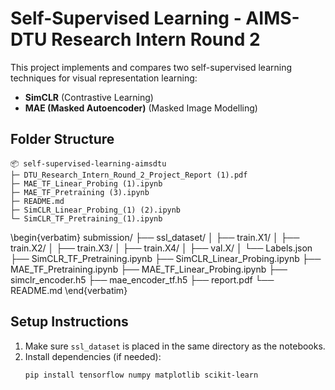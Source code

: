 # Self-Supervised Learning - AIMS-DTU Research Intern Round 2

This project implements and compares two self-supervised learning techniques for visual representation learning:

- **SimCLR** (Contrastive Learning)
- **MAE (Masked Autoencoder)** (Masked Image Modelling)

## Folder Structure
```
📦 self-supervised-learning-aimsdtu
├─ DTU_Research_Intern_Round_2_Project_Report (1).pdf
├─ MAE_TF_Linear_Probing (1).ipynb
├─ MAE_TF_Pretraining (3).ipynb
├─ README.md
├─ SimCLR_Linear_Probing_(1) (2).ipynb
└─ SimCLR_TF_Pretraining_(1).ipynb
```


\begin{verbatim}
submission/
├── ssl_dataset/
│   ├── train.X1/
│   ├── train.X2/
│   ├── train.X3/
│   ├── train.X4/
│   ├── val.X/
│   └── Labels.json
├── SimCLR_TF_Pretraining.ipynb
├── SimCLR_Linear_Probing.ipynb
├── MAE_TF_Pretraining.ipynb
├── MAE_TF_Linear_Probing.ipynb
├── simclr_encoder.h5
├── mae_encoder_tf.h5
├── report.pdf
└── README.md
\end{verbatim}


## Setup Instructions

1. Make sure `ssl_dataset` is placed in the same directory as the notebooks.
2. Install dependencies (if needed):
   ```bash
   pip install tensorflow numpy matplotlib scikit-learn
